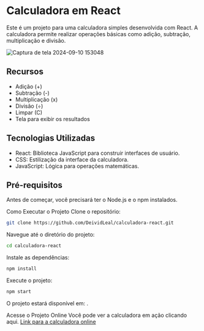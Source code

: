<h1>Calculadora em React</h1>
<p>Este é um projeto para uma calculadora simples desenvolvida com React. A calculadora permite realizar operações básicas como adição, subtração, multiplicação e divisão.</p>

![Captura de tela 2024-09-10 153048](https://github.com/user-attachments/assets/eb659b1f-bd3a-4177-b1c0-101793e880a7)

<h2>Recursos</h2>
<ul>
  <li>Adição (+)</li>
   <li>Subtração (-)</li>
   <li>Multiplicação (x)</li>
   <li>Divisão (÷)</li>
   <li>Limpar (C)</li>
   <li>Tela para exibir os resultados</li>
</ul>

<h2>Tecnologias Utilizadas</h2>

- React: Biblioteca JavaScript para construir interfaces de usuário.
- CSS: Estilização da interface da calculadora.
- JavaScript: Lógica para operações matemáticas.

<h2>Pré-requisitos</h2>
Antes de começar, você precisará ter o Node.js e o npm instalados.

Como Executar o Projeto
Clone o repositório:

```bash
git clone https://github.com/DeividLeal/calculadora-react.git
```

Navegue até o diretório do projeto:

```bash
cd calculadora-react
```

Instale as dependências:

```bash
npm install
```

Execute o projeto:

```bash
npm start
```

O projeto estará disponível em: .

Acesse o Projeto Online
Você pode ver a calculadora em ação clicando aqui.
[Link para a calculadora online](https://example.com)
